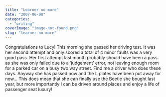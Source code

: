 ```yaml
---
title: "Learner no more"
date: "2007-06-08"
categories: 
  - "writing"
coverImage: "image-not-found.png"
slug: "learner-no-more"
---
```


Congratulations to Lucy! This morning she passed her driving test. It was her second attempt and only scored a total of 4 minor faults was a very good pass. Her first attempt last month probably should have been a pass as she was only failed due to a ‘judgement’ error, not leaving enough room for a parked car on a busy two way street. Find me a driver who does these days. Anyway she has passed now and the L plates have been put away for now… This does mean that she can finally use the Beetle she bought last year, but more importantly I can be driven around places and enjoy a life of passenger seat luxury!
